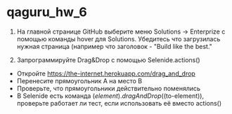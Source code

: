 # qaguru_hw_6
1. На главной странице GitHub выберите меню Solutions -> Enterprize с помощью команды hover для Solutions. 
  Убедитесь что загрузилась нужная страница (например что заголовок - "Build like the best."

2. Запрограммируйте Drag&Drop с помощью Selenide.actions()
 - Откройте https://the-internet.herokuapp.com/drag_and_drop
 - Перенесите прямоугольник А на место В
 - Проверьте, что прямоугольники действительно поменялись
 - В Selenide есть команда $(element).dragAndDrop($(to-element)), проверьте работает ли тест, если использовать её вместо actions()
